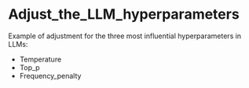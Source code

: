 # Adjust_the_LLM_hyperparameters
Example of adjustment for the three most influential hyperparameters in LLMs:
- Temperature
- Top_p
- Frequency_penalty
